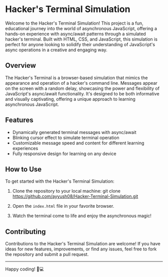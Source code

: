 # Hacker's Terminal Simulation

Welcome to the Hacker's Terminal Simulation! This project is a fun, educational journey into the world of asynchronous JavaScript, offering a hands-on experience with async/await patterns through a simulated hacker's terminal. Built with HTML, CSS, and JavaScript, this simulation is perfect for anyone looking to solidify their understanding of JavaScript's async operations in a creative and engaging way.

## Overview

The Hacker's Terminal is a browser-based simulation that mimics the appearance and operation of a hacker's command line. Messages appear on the screen with a random delay, showcasing the power and flexibility of JavaScript's async/await functionality. It's designed to be both informative and visually captivating, offering a unique approach to learning asynchronous JavaScript.

## Features

- Dynamically generated terminal messages with async/await
- Blinking cursor effect to simulate terminal operation
- Customizable message speed and content for different learning experiences
- Fully responsive design for learning on any device

## How to Use

To get started with the Hacker's Terminal Simulation:

1. Clone the repository to your local machine:
git clone https://github.com/ayyush08/Hacker-Terminal-Simulation.git

2. Open the `index.html` file in your favorite browser.
3. Watch the terminal come to life and enjoy the asynchronous magic!

## Contributing

Contributions to the Hacker's Terminal Simulation are welcome! If you have ideas for new features, improvements, or find any issues, feel free to fork the repository and submit a pull request.



---

Happy coding! 🚀💻
